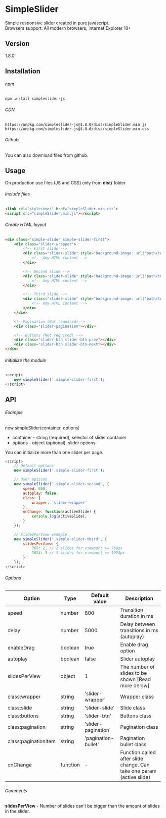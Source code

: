# SimpleSlider
Simple responsive slider created in pure javascript.
<br> Browsers support: All modern browsers, Internet Explorer 10+

## Version
1.8.0

## Installation

###### npm
```
npm install simpleslider-js
```

###### CDN
```
https://unpkg.com/simpleslider-js@1.8.0/dist/simpleSlider.min.js
https://unpkg.com/simpleslider-js@1.8.0/dist/simpleSlider.min.css
```

###### Github
You can also download files from github.

## Usage
On production use files (JS and CSS) only from **dist/** folder

###### Include files
```html
<link rel="stylesheet" href="simpleSlider.min.css"> 
<script src="simpleSlider.min.js"></script>  
```

###### Create HTML layout
```html
<div class="simple-slider simple-slider-first">
    <div class="slider-wrapper">
        <!-- First slide -->
        <div class="slider-slide" style="background-image: url('path/to/image')">
            <!-- Any HTML content -->
        </div>

        <!-- Second slide -->
        <div class="slider-slide" style="background-image: url('path/to/image')">
            <!-- Any HTML content -->
        </div>

        <!-- Third slide -->
        <div class="slider-slide" style="background-image: url('path/to/image')">
            <!-- Any HTML content -->
        </div>
    </div>

    <!--Pagination (Not required)-->
    <div class="slider-pagination"></div>

    <!-- Buttons (Not required) -->
    <div class="slider-btn slider-btn-prev"></div>
    <div class="slider-btn slider-btn-next"></div> 
</div>
```

###### Initialize the module
```javascript
<script>
    new simpleSlider('.simple-slider-first');
</script>
```

## API

###### Example
new simpleSlider(container, options)

* container - string (required), selector of slider container
* options - object (optional), slider options

You can initialize more than one slider per page.

```javascript
<script>
    // Default options
    new simpleSlider('.simple-slider-first');  

    // User options
    new simpleSlider('.simple-slider-second', {
        speed: 800,
        autoplay: false,
        class: {
            wrapper: 'slider-wrapper'
        },
        onChange: function(activeSlide) {
            console.log(activeSlide);
        }
    });

    // SlidesPerView example
    new simpleSlider('.simple-slider-third', {
        slidesPerView: {
            768: 2, // 2 slides for viewport >= 768px
            1024: 3 // 3 slides for viewport >= 1024px
        }
    });
</script>
```

###### Options

| Option  | Type | Default value | Description |
| ----- | ----- | ----- | ----- |
| speed | number | 800 | Transition duration in ms |
| delay | number | 5000 | Delay between transitions in ms (autoplay) |
| enableDrag | boolean | true | Enable drag option | 
| autoplay | boolean | false | Slider autoplay |
| slidesPerView | object | 1 | The number of slides to be shown [Read more below] |
| class:wrapper | string | 'slider-wrapper' | Wrapper class |
| class:slide | string | 'slider-slide' | Slide class |
| class:buttons | string | 'slider-btn' | Buttons class |
| class:pagination | string | 'slider-pagination' | Pagination class |
| class:paginationItem | string | 'pagination-bullet' | Pagination bullet class |
| onChange | function | - | Function called after slide change. Can take one param <br> (active slide) |

###### Comments

**slidesPerView** - Number of slides can't be bigger than the amount of slides in the slider.